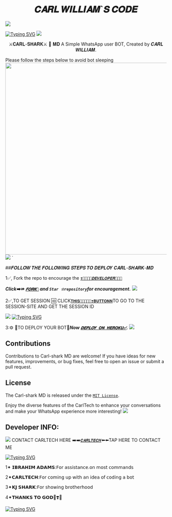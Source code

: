  <h1 align="center"> 𝑪𝑨𝑹𝑳 𝑾𝑰𝑳𝑳𝑰𝑨𝑴`𝑺 𝑪𝑶𝑫𝑬 </h1> 
<a><img src='https://i.imgur.com/LyHic3i.gif'/></a>
 
[![Typing SVG](https://readme-typing-svg.herokuapp.com?font=Rockstar-ExtraBold&color=blue&lines=𝕮𝕬𝕽𝕷+𝕾𝕳𝕬𝕽𝕶+𝕸𝕯+𝗖𝗥𝗘𝗔𝗧𝗘𝗗+𝗕𝗬+CARL)](https://git.io/typing-svg)
<a><img src='https://i.imgur.com/LyHic3i.gif'/></a>

<p align="center"> ⚔️𝐂𝐀𝐑𝐋-𝐒𝐇𝐀𝐑𝐊⚔️ 🦈 𝐌𝐃 A Simple WhatsApp user BOT, Created by 𝑪𝑨𝑹𝑳 𝑾𝑰𝑳𝑳𝑰𝑨𝑴.
<p align="centre"> Please follow the steps below to avoid bot sleeping  
<img src="https://telegra.ph/file/585b8d9674c156764e97c.jpg" width="700" height="600"/>
<a><img src='https://i.imgur.com/LyHic3i.gif'/></a>
  `


##𝑭𝑶𝑳𝑳𝑶𝑾 𝑻𝑯𝑬 𝑭𝑶𝑳𝑳𝑶𝑾𝑰𝑵𝑮 𝑺𝑻𝑬𝑷𝑺 𝑻𝑶 𝑫𝑬𝑷𝑳𝑶𝒀 𝑪𝑨𝑹𝑳-𝑺𝑯𝑨𝑹𝑲-𝑴𝑫
 
1✅️, Fork the repo to encourage the [`❣️💞💜💚💙𝑫𝑬𝑽𝑬𝑳𝑶𝑷𝑬𝑹🌟🦾🤖`](https://github.com/Carl165) 

   ***Click➡️⏩️ [`𝑭𝑶𝑹𝑲🍴`](https://github.com/Carl165/Carl-Shark-MD/fork) and `Star ☆repository`for encouragement.***
 <a><img src='https://i.imgur.com/LyHic3i.gif'/></a>
 
 2✅️,TO GET SESSION 🆔 CLICK[`𝐓𝐇𝐈𝐒💞🧡💜💙💚❣️𝐁𝐔𝐓𝐓𝐎𝐍𝐍`](https://github.com/Carl165/SESSION_SITE)TO GO TO THE SESSION-SITE AND GET THE SESSION ID
  
  <a><img src='https://i.imgur.com/LyHic3i.gif'/></a>
[![Typing SVG](https://readme-typing-svg.herokuapp.com?font=Rockstar-ExtraBold&color=blue&lines=𝐃𝐄𝐏𝐋𝐎𝐘+𝐎𝐍+𝐇𝐄𝐑𝐎𝐊𝐔)](https://git.io/typing-svg)



  3:⚙️ 🦁TO DEPLOY YOUR BOT🦁***Now [`𝑫𝑬𝑷𝑳𝑶𝒀 𝐎𝐍 𝐇𝐄𝐑𝐎𝐊𝐔✅️`](https://dashboard.heroku.com/new?template=https://github.com/Carl165/Carl-Shark-MD/edit/tree/main?tab=readme-ov-file).***
<a><img src='https://i.imgur.com/LyHic3i.gif'/></a>


## Contributions

Contributions to Carl-shark MD are welcome! If you have ideas for new features, improvements, or bug fixes, feel free to open an issue or submit a pull request.

## License

The Carl-shark MD is released under the [`MIT License`](https://opensource.org/licenses/MIT).

Enjoy the diverse features of the CarlTech  to enhance your conversations and make your WhatsApp experience more interesting!
<a><img src='https://i.imgur.com/LyHic3i.gif'/></a>

## Developer INFO:

<a><img src='https://i.imgur.com/LyHic3i.gif'/></a>
   CONTACT CARLTECH HERE 
➡️➡️[`𝑪𝑨𝑹𝑳𝑻𝑬𝑪𝑯`](https://github.com/Carl165/CARLTECH-INFO)⬅️⬅️TAP HERE TO CONTACT ME 

[![Typing SVG](https://readme-typing-svg.herokuapp.com?font=Rockstar-ExtraBold&color=blue&lines=𝗧𝗛𝗔𝗡𝗞𝗦+𝗧𝗢+𝗧𝗛𝗘+𝗙𝗢𝗟𝗟𝗢𝗪𝗜𝗡𝗚+💙💙💞)](https://git.io/typing-svg)

1✦ 𝗜𝗕𝗥𝗔𝗛𝗜𝗠 𝗔𝗗𝗔𝗠𝗦:𝖥𝗈𝗋 𝖺𝗌𝗌𝗂𝗌𝗍𝖺𝗇𝖼𝖾.𝗈𝗇 𝗆𝗈𝗌𝗍 𝖼𝗈𝗆𝗆𝖺𝗇𝖽𝗌

2✦𝗖𝗔𝗥𝗟𝗧𝗘𝗖𝗛:𝖥𝗈𝗋 𝖼𝗈𝗆𝗂𝗇𝗀 𝗎𝗉 𝗐𝗂𝗍𝗁 𝖺𝗇 𝗂𝖽𝖾𝖺 𝗈𝖿 𝖼𝗈𝖽𝗂𝗇𝗀 𝖺 𝖻𝗈𝗍

3✦𝗞𝗝 𝗦𝗛𝗔𝗥𝗞:𝖥𝗈𝗋 𝗌𝗁𝗈𝗐𝗂𝗇𝗀 𝖻𝗋𝗈𝗍𝗁𝖾𝗋𝗁𝗈𝗈𝖽

4✦𝗧𝗛𝗔𝗡𝗞𝗦 𝗧𝗢 𝗚𝗢𝗗💞❣️🤗


[![Typing SVG](https://readme-typing-svg.herokuapp.com?font=Rockstar-ExtraBold&color=blue&lines=𝗗𝗘𝗣𝗟𝗢𝗬+𝗔𝗡𝗗+𝗘𝗡𝗝𝗢𝗬+💞💫🤖💙)](https://git.io/typing-svg)
